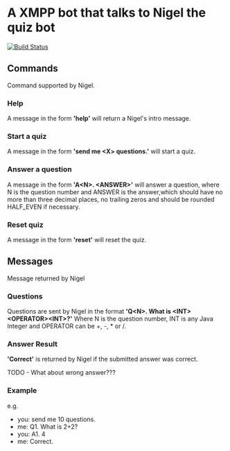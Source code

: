 # A XMPP bot that talks to Nigel the quiz bot

[![Build Status](https://travis-ci.org/wgriffiths/NigelsPal.png?branch=master)](https://travis-ci.org/wgriffiths/NigelsPal)

## Commands
Command supported by Nigel.

### Help
A message in the form **'help'** will return a Nigel's intro message.

### Start a quiz
A message in the form **'send me \<X\> questions.'** will start a quiz.

### Answer a question
A message in the form **'A\<N\>. \<ANSWER\>'** will answer a question, 
where N is the question number and ANSWER is the answer,which 
should have no more than three decimal places, no trailing zeros 
and should be rounded HALF_EVEN if necessary.

### Reset quiz
A message in the form **'reset'** will reset the quiz.

## Messages 
Message returned by Nigel

### Questions

Questions are sent by Nigel in the format **'Q\<N\>. What is \<INT\>\<OPERATOR\>\<INT\>?'**
Where N is the question number, INT is any Java Integer and OPERATOR can
be +, -, * or /.

### Answer Result

**'Correct'** is returned by Nigel if the submitted answer was correct.

TODO - What about wrong answer???


### Example


e.g.


* you: send me 10 questions.
* me: Q1. What is 2+2?
* you: A1. 4
* me: Correct.

